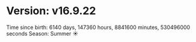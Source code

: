 # Version: v16.9.22
Time since birth: 6140 days, 147360 hours, 8841600 minutes, 530496000 seconds
Season: Summer ☀️
